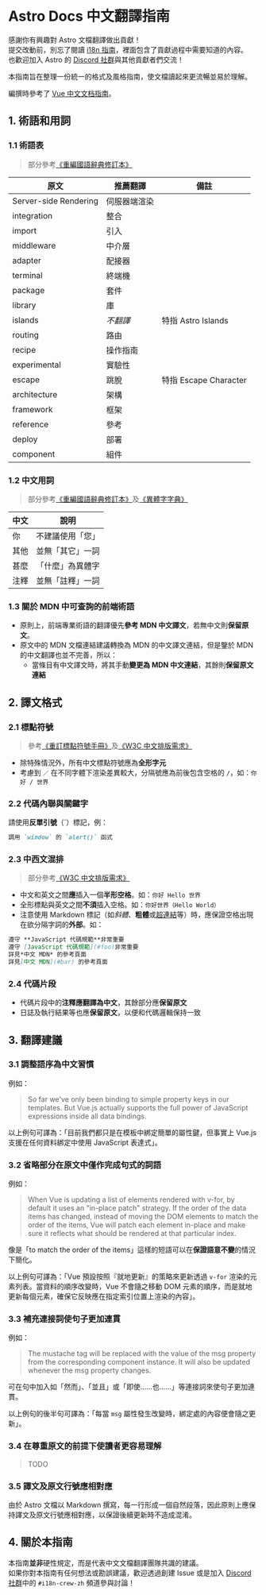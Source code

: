 # Astro Docs 中文翻譯指南

感謝你有興趣對 Astro 文檔翻譯做出貢獻！  
提交改動前，別忘了閱讀 [i18n 指南](../../../contributor-guides/translating-astro-docs.md)，裡面包含了貢獻過程中需要知道的內容。  
也歡迎加入 Astro 的 [Discord 社群](https://astro.build/chat)與其他貢獻者們交流！

本指南旨在整理一份統一的格式及風格指南，使文檔讀起來更流暢並易於理解。  

編撰時參考了 [Vue 中文文档指南](https://github.com/vuejs-translations/docs-zh-cn/wiki/%E7%BF%BB%E8%AF%91%E9%A1%BB%E7%9F%A5)。



## 1. 術語和用詞

### 1.1 術語表
> 部分參考[《重編國語辭典修訂本》](https://dict.revised.moe.edu.tw/index.jsp)

|原文                   |推薦翻譯             |備註                   |
|----------------------|--------------------|----------------------|
|Server-side Rendering |伺服器端渲染          |                      |
|integration           |整合                 |                      |
|import                |引入                 |                      |
|middleware            |中介層               |                       |
|adapter               |配接器               |                       |
|terminal              |終端機               |                      |
|package               |套件                 |                      |
|library               |庫                  |                       |
|islands               |*不翻譯*             |特指 Astro Islands     |
|routing               |路由                 |                       |
|recipe                |操作指南             |                       |
|experimental          |實驗性               |                       |
|escape                |跳脫                 |特指 Escape Character   |
|architecture          |架構                 |                       |
|framework             |框架                 |                       |
|reference             |參考                 |                       |
|deploy                |部署                 |                       |
|component             |組件                 |                       |


### 1.2 中文用詞
> 部分參考[《重編國語辭典修訂本》](https://dict.revised.moe.edu.tw/index.jsp)及[《異體字字典》](https://dict.variants.moe.edu.tw/variants/rbt/home.do)

|中文             |說明               |
|----------------|------------------|
|你               |不建議使用「您」    |
|其他             |並無「其它」一詞    |
|甚麼             |「什麼」為異體字    |
|注釋             |並無「註釋」一詞    |


### 1.3 關於 MDN 中可查詢的前端術語
- 原則上，前端專業術語的翻譯優先**參考 MDN 中文譯文**，若無中文則**保留原文**。
- 原文中的 MDN 文檔連結建議轉換為 MDN 的中文譯文連結，但是鑒於 MDN 的中文翻譯也並不完善，所以：
    - 當條目有中文譯文時，將其手動**變更為 MDN 中文連結**，其餘則**保留原文連結**



## 2. 譯文格式

### 2.1 標點符號
> 參考[《重訂標點符號手冊》](https://language.moe.gov.tw/001/upload/files/site_content/m0001/hau/c2.htm)及[《W3C 中文排版需求》](https://w3c.github.io/clreq/#line_composition_rules_for_punctuation_marks)
- 除特殊情況外，所有中文標點符號應為**全形字元**
- 考慮到 `／` 在不同字體下渲染差異較大，分隔號應為前後包含空格的 `/`，如：`你好 / 世界`


### 2.2 代碼內聯與關鍵字
請使用**反單引號**（`）標記，例：
```md
調用 `window` 的 `alert()` 函式
```


### 2.3 中西文混排
> 部分參考[《W3C 中文排版需求》](https://w3c.github.io/clreq/#chinese_and_western_mixed_text_composition)
- 中文和英文之間**應**插入一個**半形空格**。如：`你好 Hello 世界`
- 全形標點與英文之間**不須**插入空格。如：`你好世界（Hello World）`
- 注意使用 Markdown 標記（如*斜體*、**粗體**或[超連結](#)等）時，應保證空格出現在欲分隔字詞的**外部**。如：
```md
遵守 **JavaScript 代碼規範**非常重要
遵守 [JavaScript 代碼規範](#foo)非常重要
詳見*中文 MDN* 的參考頁面
詳見[中文 MDN](#bar) 的參考頁面
```


### 2.4 代碼片段
- 代碼片段中的**注釋應翻譯為中文**，其餘部分應**保留原文**
- 日誌及執行結果等也應**保留原文**，以便和代碼邏輯保持一致



## 3. 翻譯建議

### 3.1 調整語序為中文習慣
例如：
> So far we've only been binding to simple property keys in our templates. But Vue.js actually supports the full power of JavaScript expressions inside all data bindings.

以上例句可譯為：「目前我們都只是在模板中綁定簡單的屬性鍵，但事實上 Vue.js 支援在任何資料綁定中使用 JavaScript 表達式」。


### 3.2 省略部分在原文中僅作完成句式的詞語
例如：
> When Vue is updating a list of elements rendered with v-for, by default it uses an "in-place patch" strategy. If the order of the data items has changed, instead of moving the DOM elements to match the order of the items, Vue will patch each element in-place and make sure it reflects what should be rendered at that particular index.

像是「to match the order of the items」這樣的短語可以在**保證語意不變**的情況下簡化。  

以上例句可譯為：「Vue 預設按照『就地更新』的策略來更新透過 `v-for` 渲染的元素列表。當資料的順序改變時，Vue 不會隨之移動 DOM 元素的順序，而是就地更新每個元素，確保它反映應在指定索引位置上渲染的內容」。


### 3.3 補充連接詞使句子更加連貫
例如：
> The mustache tag will be replaced with the value of the msg property from the corresponding component instance. It will also be updated whenever the msg property changes.

可在句中加入如「然而」、「並且」或「即使……也……」等連接詞來使句子更加連貫。  

以上例句的後半句可譯為：「每當 `msg` 屬性發生改變時，綁定處的內容便會隨之更新」。


### 3.4 在尊重原文的前提下使讀者更容易理解

> TODO

### 3.5 譯文及原文行號應相對應
由於 Astro 文檔以 Markdown 撰寫，每一行形成一個自然段落，因此原則上應保持譯文及原文行號應相對應，以保證後續更新時不造成混淆。



## 4. 關於本指南
本指南**並非**硬性規定，而是代表中文文檔翻譯團隊共識的建議。  
如果你對本指南有任何想法或勘誤建議，歡迎透過創建 Issue 或是加入 [Discord 社群](https://astro.build/chat)中的 `#i18n-crew-zh` 頻道參與討論！
